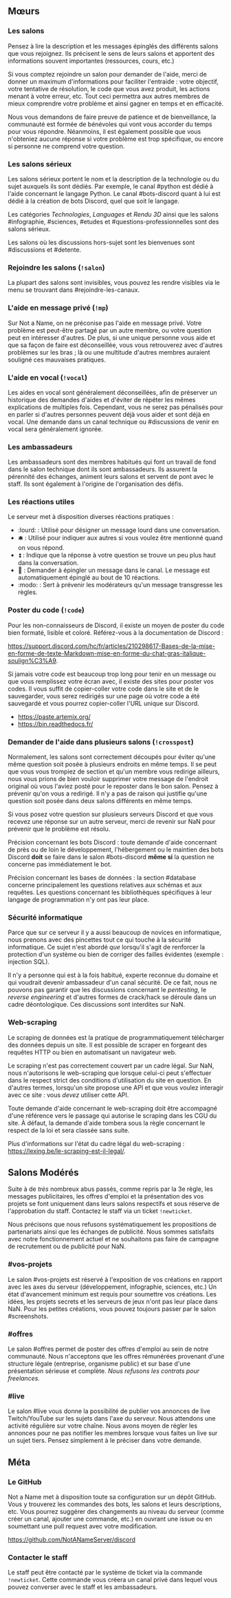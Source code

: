 ## Mœurs

### Les salons

Pensez à lire la description et les messages épinglés des différents salons que vous rejoignez. Ils précisent le sens de leurs salons et apportent des informations souvent importantes (ressources, cours, etc.)

Si vous comptez rejoindre un salon pour demander de l'aide, merci de donner un maximum d'informations pour faciliter l'entraide : votre objectif, votre tentative de résolution, le code que vous avez produit, les actions menant à votre erreur, etc. Tout ceci permettra aux autres membres de mieux comprendre votre problème et ainsi gagner en temps et en efficacité.

Nous vous demandons de faire preuve de patience et de bienveillance, la communauté est formée de bénévoles qui vont vous accorder du temps pour vous répondre. Néanmoins, il est également possible que vous n'obteniez aucune réponse si votre problème est trop spécifique, ou encore si personne ne comprend votre question.

### Les salons sérieux

Les salons sérieux portent le nom et la description de la technologie ou du sujet auxquels ils sont dédiés. Par exemple, le canal #python est dédié à l'aide concernant le langage Python. Le canal #bots-discord quant à lui est dédié à la création de bots Discord, quel que soit le langage.

Les catégories *Technologies*, *Languages* et *Rendu 3D* ainsi que les salons #infographie, #sciences, #etudes et #questions-professionnelles sont des salons sérieux.

Les salons où les discussions hors-sujet sont les bienvenues sont #discussions et #detente.

### Rejoindre les salons (`!salon`)

La plupart des salons sont invisibles, vous pouvez les rendre visibles via le menu se trouvant dans #rejoindre-les-canaux.

### L'aide en message privé (`!mp`)

Sur Not a Name, on ne préconise pas l'aide en message privé. Votre problème est peut-être partagé par un autre membre, ou votre question peut en intéresser d'autres. De plus, si une unique personne vous aide et que sa façon de faire est déconseillée, vous vous retrouverez avec d'autres problèmes sur les bras ; là ou une multitude d'autres membres auraient souligné ces mauvaises pratiques.

### L'aide en vocal (`!vocal`)

Les aides en vocal sont généralement déconseillées, afin de préserver un historique des demandes d'aides et d'éviter de répéter les mêmes explications de multiples fois. Cependant, vous ne serez pas pénalisés pour en parler si d'autres personnes peuvent déjà vous aider et sont déjà en vocal. Une demande dans un canal technique ou #discussions de venir en vocal sera généralement ignorée.

### Les ambassadeurs

Les ambassadeurs sont des membres habitués qui font un travail de fond dans le salon technique dont ils sont ambassadeurs. Ils assurent la pérennité des échanges, animent leurs salons et servent de pont avec le staff. Ils sont également à l'origine de l'organisation des défis.

### Les réactions utiles

Le serveur met à disposition diverses réactions pratiques :

- :lourd: : Utilisé pour désigner un message lourd dans une conversation.
- :bellhop_bell: : Utilisé pour indiquer aux autres si vous voulez être mentionné quand on vous répond.
- :arrow_double_up: : Indique que la réponse à votre question se trouve un peu plus haut dans la conversation.
- :pushpin: : Demander à épingler un message dans le canal. Le message est automatiquement épinglé au bout de 10 réactions.
- :modo: : Sert à prévenir les modérateurs qu'un message transgresse les règles.

### Poster du code (`!code`)

Pour les non-connaisseurs de Discord, il existe un moyen de poster du code bien formaté, lisible et coloré. Référez-vous à la documentation de Discord :

<https://support.discord.com/hc/fr/articles/210298617-Bases-de-la-mise-en-forme-de-texte-Markdown-mise-en-forme-du-chat-gras-italique-soulign%C3%A9>.

Si jamais votre code est beaucoup trop long pour tenir en un message ou que vous remplissez votre écran avec, il existe des sites pour poster vos codes. Il vous suffit de copier-coller votre code dans le site et de le sauvegarder, vous serez redirigés sur une page où votre code a été sauvegardé et vous pourrez copier-coller l'URL unique sur Discord.

- <https://paste.artemix.org/>
- <https://bin.readthedocs.fr/>

### Demander de l'aide dans plusieurs salons (`!crosspost`)

Normalement, les salons sont correctement découpés pour éviter qu'une même question soit posée à plusieurs endroits en même temps. Il se peut que vous vous trompiez de section et qu'un membre vous redirige ailleurs, nous vous prions de bien vouloir supprimer votre message de l'endroit original où vous l'aviez posté pour le reposter dans le bon salon. Pensez à prévenir qu'on vous a redirigé. Il n'y a pas de raison qui justifie qu'une question soit posée dans deux salons différents en même temps.

Si vous posez votre question sur plusieurs serveurs Discord et que vous recevez une réponse sur un autre serveur, merci de revenir sur NaN pour prévenir que le problème est résolu.

Précision concernant les bots Discord : toute demande d'aide concernant de près ou de loin le développement, l'hébergement ou le maintien des bots Discord **doit** se faire dans le salon #bots-discord **même si** la question ne concerne pas immédiatement le bot.

Précision concernant les bases de données : la section #database concerne principalement les questions relatives aux schémas et aux requêtes. Les questions concernant les bibliothèques spécifiques à leur langage de programmation n'y ont pas leur place.

### Sécurité informatique

Parce que sur ce serveur il y a aussi beaucoup de novices en informatique, nous prenons avec des pincettes tout ce qui touche à la sécurité informatique. Ce sujet n'est abordé *que* lorsqu'il s'agit de renforcer la protection d'un système ou bien de corriger des failles évidentes (exemple : injection SQL).

Il n'y a personne qui est à la fois habitué, experte reconnue du domaine et qui voudrait devenir ambassadeur d'un canal sécurité. De ce fait, nous ne pouvons pas garantir que les discussions concernant le *pentesting*, le *reverse engineering* et d'autres formes de crack/hack se déroule dans un cadre déontologique. Ces discussions sont interdites sur NaN.

### Web-scraping

Le scraping de données est la pratique de programmatiquement télécharger des données depuis un site. Il est possible de scraper en forgeant des requêtes HTTP ou bien en automatisant un navigateur web.

Le scraping n'est pas correctement couvert par un cadre légal. Sur NaN, nous n'autorisons le web-scraping que lorsque celui-ci peut s'effectuer dans le respect strict des conditions d'utilisation du site en question. En d'autres termes, lorsqu'un site propose une API et que vous voulez interagir avec ce site : vous *devez* utiliser cette API.

Toute demande d'aide concernant le web-scraping doit être accompagné d'une référence vers le passage qui autorise le scraping dans les CGU du site. À défaut, la demande d'aide tombera sous la règle concernant le respect de la loi et sera classée sans suite.

Plus d'informations sur l'état du cadre légal du web-scraping : <https://lexing.be/le-scraping-est-il-legal/>.

## Salons Modérés

Suite à de *très* nombreux abus passés, comme repris par la 3e règle, les messages publicitaires, les offres d'emploi et la présentation des vos projets se font uniquement dans leurs salons respectifs et sous réserve de l'approbation du staff. Contactez le staff via un ticket `!newticket`.

Nous précisons que nous refusons systématiquement les propositions de partenariats ainsi que les échanges de publicité. Nous sommes satisfaits avec notre fonctionnement actuel et ne souhaitons pas faire de campagne de recrutement ou de publicité pour NaN.

### #vos-projets

Le salon #vos-projets est réservé à l'exposition de vos créations en rapport avec les axes du serveur (développement, infographie, sciences, etc.) Un état d'avancement minimum est requis pour soumettre vos créations. Les idées, les projets secrets et les serveurs de jeux n'ont pas leur place dans NaN. Pour les petites créations, vous pouvez toujours passer par le salon #screenshots.

### #offres

Le salon #offres permet de poster des offres d'emploi au sein de notre communauté. Nous n'acceptons que les offres rémunérées provenant d'une structure légale (entreprise, organisme public) et sur base d'une présentation sérieuse et complète. *Nous refusons les contrats pour freelances.*

### #live

Le salon #live vous donne la possibilité de publier vos annonces de live Twitch/YouTube sur les sujets dans l'axe du serveur. Nous attendons une activité régulière sur votre chaîne. Nous avons moyen de régler les annonces pour ne pas notifier les membres lorsque vous faites un live sur un sujet tiers. Pensez simplement à le préciser dans votre demande.

## Méta

### Le GitHub

Not a Name met à disposition toute sa configuration sur un dépôt GitHub. Vous y trouverez les commandes des bots, les salons et leurs descriptions, etc. Vous pourrez suggérer des changements au niveau du serveur (comme créer un canal, ajouter une commande, etc.) en ouvrant une issue ou en soumettant une pull request avec votre modification.

<https://github.com/NotANameServer/discord>

### Contacter le staff

Le staff peut être contacté par le système de ticket via la commande `!newticket`. Cette commande vous créera un canal privé dans lequel vous pouvez converser avec le staff et les ambassadeurs.
